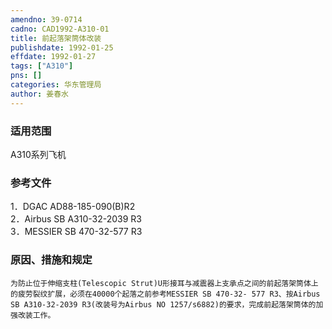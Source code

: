 ```yaml
---
amendno: 39-0714  
cadno: CAD1992-A310-01  
title: 前起落架筒体改装  
publishdate: 1992-01-25  
effdate: 1992-01-27  
tags: ["A310"]  
pns: []  
categories: 华东管理局  
author: 姜春水  
---
```

  
### 适用范围  
A310系列飞机  
  
<!--more-->  
### 参考文件  
1．DGAC AD88-185-090(B)R2  
2．Airbus SB A310-32-2039 R3  
3．MESSIER SB 470-32-577 R3  
  
### 原因、措施和规定  
    为防止位于伸缩支柱(Telescopic Strut)U形接耳与减震器上支承点之间的前起落架筒体上的疲劳裂纹扩展，必须在40000个起落之前参考MESSIER SB 470-32- 577 R3、按Airbus SB A310-32-2039 R3(改装号为Airbus NO 1257/s6882)的要求，完成前起落架筒体的加强改装工作。  
